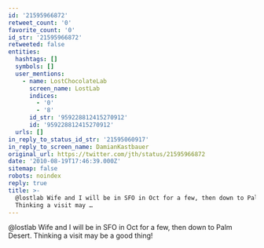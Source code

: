 ```yaml
---
id: '21595966872'
retweet_count: '0'
favorite_count: '0'
id_str: '21595966872'
retweeted: false
entities:
  hashtags: []
  symbols: []
  user_mentions:
    - name: LostChocolateLab
      screen_name: LostLab
      indices:
        - '0'
        - '8'
      id_str: '959228812415270912'
      id: '959228812415270912'
  urls: []
in_reply_to_status_id_str: '21595060917'
in_reply_to_screen_name: DamianKastbauer
original_url: https://twitter.com/jth/status/21595966872
date: '2010-08-19T17:46:39.000Z'
sitemap: false
robots: noindex
reply: true
title: >-
  @lostlab Wife and I will be in SFO in Oct for a few, then down to Palm Desert.
  Thinking a visit may …
---
```


@lostlab Wife and I will be in SFO in Oct for a few, then down to Palm Desert. Thinking a visit may be a good thing!
